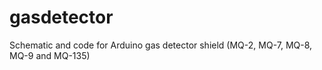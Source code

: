 # gasdetector
Schematic and code for Arduino gas detector shield (MQ-2, MQ-7, MQ-8, MQ-9 and MQ-135)

